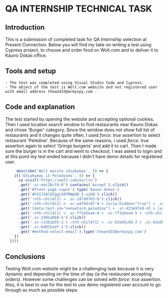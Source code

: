 # QA INTERNSHIP TECHNICAL TASK

## Introduction
This is a submission of completed task for QA Internship selection at Present Connection. Below you will find my take on writing a test using Cypress project, to choose and order food on Wolt.com and to deliver it to Kauno Dokas office. 

## Tools and setup
    - The test was completed using Visual Studio Code and Cypress. 
    - The object of the test is Wolt.com website and not registered user with email address theand33@armyspy.com .

## Code and explanation
The test started by opening the website and accepting optional cookies. Then I used location search window to find restaurants near Kauno Dokas and chose 'Burger' category. Since the window does not show full list of restaurants and it changes quite often, I used _force: true_ assertion to select restaurant 'Pelėdinė'. Because of the same reasons, I used _force: true_ assertion again to select 'Gringo burgeris' and add it to cart. Then I made sure the burger is in the cart and went to checkout. I was asked to login and at this point my test ended because I didn't have demo details for registered user.

```javascript
     describe('Wolt maisto užsakymas', () => {
    it('Užsakymas iš Pelėdinės', () => {
      cy.visit('https://wolt.com/en/ltu')
      .get('.sc-eec3bcfd-0').contains('Accept').click()
      .get('#front-page-input').type('Kauno dokas')
      .get('#ChIJ38lOZggi50YRWpU8_5-uibQ').click()
      .get(':nth-child(2) > .sc-147d0703-0').click()
      .get(':nth-child(2) > .sc-e4f94c87-0 > [aria-hidden="true"] > .sc-43223f4c-0 > .sc-f5bf6d34-0').click()
      .get('[data-test-id="venueCard.peledine"] > .sc-d23e97a9-43 > [aria-hidden="true"] > .sc-d23e97a9-15').click({force: true})
      .get(':nth-child(1) > .sc-ff3a5ea4-0 > .sc-ff3a5ea4-5 > :nth-child(1) > .sc-f3d0e00b-2').click({force: true})
      .get('.sc-2d01a0b8-5').click()
      .get('.sc-c1361b55-1 > :nth-child(1) > .sc-62ed5c8d-2 > .sc-62ed5c8d-3 > .sc-c1361b55-4 > .sc-c1361b55-7').click()
      .get('.sc-bd015adf-2').click()
      .get('#method-select-email').type('theand33@armyspy.com')
    }) 
  })()
```
## Conclusions
Testing Wolt.com website might be a challenging task because it is very dynamic and depending on the time of day (is the restaurant accepting orders). However some challenges can be solved with _force: true_ assertion. Also, it is best to use for the test to use demo registered user account to go through as much as possible steps.
